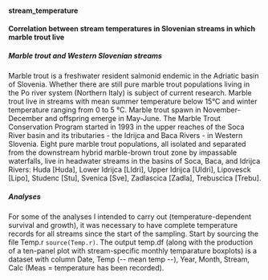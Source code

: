 #### stream_temperature

#### Correlation between stream temperatures in Slovenian streams in which marble trout live 



##### Marble trout and Western Slovenian streams

Marble trout is a freshwater resident salmonid endemic in the Adriatic basin of Slovenia. Whether there are still pure marble trout populations living in the Po river system (Northern Italy) is subject of current research. Marble trout live in streams with mean summer temperature below 15°C and winter temperature ranging from 0 to 5 °C. Marble trout spawn in November-December and offspring emerge in May-June. 
The Marble Trout Conservation Program started in 1993 in the upper reaches of the Soca River basin and its tributaries - the Idrijca and Baca Rivers - in Western Slovenia. Eight pure marble trout populations, all isolated and separated from the downstream hybrid marble-brown trout zone by impassable waterfalls, live in headwater streams in the basins of Soca, Baca, and Idrijca Rivers: Huda [Huda], Lower Idrijca [LIdri], Upper Idrijca [UIdri], Lipovesck [Lipo], Studenc [Stu], Svenica [Sve], Zadlascica [Zadla], Trebuscica [Trebu].

##### Analyses

For some of the analyses I intended to carry out (temperature-dependent survival and growth), it was necessary to have complete temperature records for all streams since the start of the sampling. Start by sourcing the file Temp.r `source(Temp.r)`. The output temp.df (along with the production of a ten-panel plot with stream-specific monthly temparature boxplots) is a dataset with column Date, Temp (-- mean temp --), Year, Month, Stream, Calc (Meas = temperature has been recorded).



